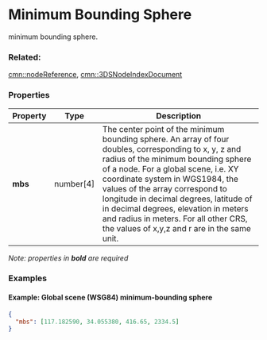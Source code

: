 # Minimum Bounding Sphere

minimum bounding sphere.

### Related:

[cmn::nodeReference](nodeReference.cmn.md), [cmn::3DSNodeIndexDocument](3DSNodeIndexDocument.cmn.md)
### Properties

| Property | Type | Description |
| --- | --- | --- |
| **mbs** | number[4] | The center point of the minimum bounding sphere. An array of four doubles, corresponding to x, y, z and radius of the minimum bounding sphere of a node. For a global scene, i.e. XY coordinate system in WGS1984, the values of the array correspond to longitude in decimal degrees, latitude of in decimal degrees, elevation in meters and radius in meters. For all other CRS, the values of x,y,z and r are in the same unit. |


*Note: properties in **bold** are required*

### Examples

#### Example: Global scene (WSG84) minimum-bounding sphere

```json
{
  "mbs": [117.182590, 34.055380, 416.65, 2334.5]
}
```
